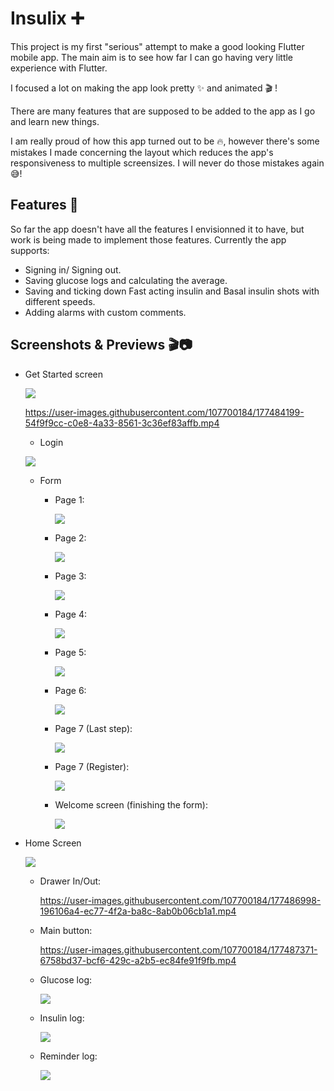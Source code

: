 # Insulix ➕

This project is my first "serious" attempt to make a good looking Flutter mobile app. The main aim is to see how far I can go having very little experience with Flutter.

I focused a lot on making the app look pretty ✨ and animated 🎬 !

There are many features that are supposed to be added to the app as I go and learn new things.

I am really proud of how this app turned out to be 🔥, however there's some mistakes I made concerning the layout which reduces the app's responsiveness to multiple screensizes. I will never do those mistakes again 😅!

## Features 🚀

So far the app doesn't have all the features I envisionned it to have, but work is being made to implement those features.
Currently the app supports:

  * Signing in/ Signing out.
  * Saving glucose logs and calculating the average.
  * Saving and ticking down Fast acting insulin and Basal insulin shots with different speeds.
  * Adding alarms with custom comments.


## Screenshots & Previews 🎬📷
* Get Started screen

  ![](PreviewImages/SCR-Getstarted.png)
  
 



  https://user-images.githubusercontent.com/107700184/177484199-54f9f9cc-c0e8-4a33-8561-3c36ef83affb.mp4


  


  
  * Login

  ![](PreviewImages/SCR-Login.png)

  * Form
   
    * Page 1:
      
      ![](PreviewImages/SCR-Page1Form.png)
      
    * Page 2:
    
      ![](PreviewImages/SCR-Page2Form.png)
    
    * Page 3:
    
      ![](PreviewImages/SCR-Page3Form.png)
      
    * Page 4:  
    
      ![](PreviewImages/SCR-Page4Form.png)
      
    * Page 5:
    
      ![](PreviewImages/SCR-Page5Form.png)
      
    * Page 6:
      
      ![](PreviewImages/SCR-Page6Form.png)
      
    * Page 7 (Last step):
    
      ![](PreviewImages/SCR-Page7Form.png)
      
    * Page 7 (Register):
    
      ![](PreviewImages/SCR-Page7FormRegister.png)
      
    * Welcome screen (finishing the form):
    
      ![](PreviewImages/SCR-WelcomeForm.png)
      
* Home Screen

  ![](PreviewImages/SCR-HomeScreen.png)
  
  * Drawer In/Out:

    https://user-images.githubusercontent.com/107700184/177486998-196106a4-ec77-4f2a-ba8c-8ab0b06cb1a1.mp4

  * Main button:

    https://user-images.githubusercontent.com/107700184/177487371-6758bd37-bcf6-429c-a2b5-ec84fe91f9fb.mp4
    
  * Glucose log:
  
    ![](PreviewImages/SCR-GlucoseLog.png)
    
  * Insulin log:
  
    ![](PreviewImages/SCR-InsulinLog.png)
    
  * Reminder log:
  
    ![](PreviewImages/SCR-ReminderLog.png)


    
  
